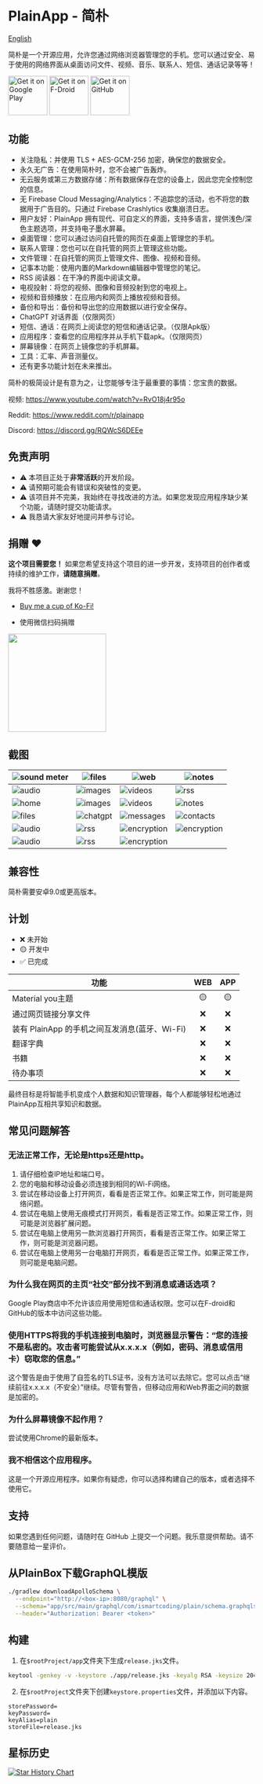 # PlainApp - 简朴

<a href="README.md">English</a>

简朴是一个开源应用，允许您通过网络浏览器管理您的手机。您可以通过安全、易于使用的网络界面从桌面访问文件、视频、音乐、联系人、短信、通话记录等等！

[<img src="https://play.google.com/intl/en_us/badges/static/images/badges/en_badge_web_generic.png" alt='Get it on Google Play' height="80">](https://play.google.com/store/apps/details?id=com.ismartcoding.plain)
[<img src="https://fdroid.gitlab.io/artwork/badge/get-it-on.png" alt='Get it on F-Droid' height="80">](https://f-droid.org/packages/com.ismartcoding.plain/)
[<img src="https://raw.githubusercontent.com/ismartcoding/plain-app/main/assets/get-it-on-github.png" alt='Get it on GitHub' height="80">](https://github.com/ismartcoding/plain-app/releases/latest)

## 功能

- 关注隐私：并使用 TLS + AES-GCM-256 加密，确保您的数据安全。
- 永久无广告：在使用简朴时，您不会被广告轰炸。
- 无云服务或第三方数据存储：所有数据保存在您的设备上，因此您完全控制您的信息。
- 无 Firebase Cloud Messaging/Analytics：不追踪您的活动，也不将您的数据用于广告目的。只通过 Firebase Crashlytics 收集崩溃日志。
- 用户友好：PlainApp 拥有现代、可自定义的界面，支持多语言，提供浅色/深色主题选项，并支持电子墨水屏幕。
- 桌面管理：您可以通过访问自托管的网页在桌面上管理您的手机。
- 联系人管理：您也可以在自托管的网页上管理这些功能。
- 文件管理：在自托管的网页上管理文件、图像、视频和音频。
- 记事本功能：使用内置的Markdown编辑器中管理您的笔记。
- RSS 阅读器：在干净的界面中阅读文章。
- 电视投射：将您的视频、图像和音频投射到您的电视上。
- 视频和音频播放：在应用内和网页上播放视频和音频。
- 备份和导出：备份和导出您的应用数据以进行安全保存。
- ChatGPT 对话界面（仅限网页）
- 短信、通话：在网页上阅读您的短信和通话记录。（仅限Apk版）
- 应用程序：查看您的应用程序并从手机下载apk。（仅限网页）
- 屏幕镜像：在网页上镜像您的手机屏幕。
- 工具：汇率、声音测量仪。
- 还有更多功能计划在未来推出。

简朴的极简设计是有意为之，让您能够专注于最重要的事情：您宝贵的数据。

视频: https://www.youtube.com/watch?v=RvO18j4r95o

Reddit: https://www.reddit.com/r/plainapp

Discord: https://discord.gg/RQWcS6DEEe

## 免责声明

- ⚠️ 本项目正处于**非常活跃**的开发阶段。
- ⚠️ 请预期可能会有错误和突破性的变更。
- ⚠️ 该项目并不完美，我始终在寻找改进的方法。如果您发现应用程序缺少某个功能，请随时提交功能请求。
- ⚠️ 我恳请大家友好地提问并参与讨论。

## 捐赠 :heart:

**这个项目需要您！** 如果您希望支持这个项目的进一步开发，支持项目的创作者或持续的维护工作，**请随意捐赠**。

我将不胜感激。谢谢您！

- [Buy me a cup of Ko-Fi!](https://ko-fi.com/ismartcoding)

- 使用微信扫码捐赠

<img src="assets/donate-wechat.jpeg" width="200"/>

## 截图

| ![sound meter](screenshots/1.jpeg)   | ![files](screenshots/2.jpeg)            | ![web](screenshots/3.jpeg)                    | ![notes](screenshots/4.jpeg)                     |
|--------------------------------------|-----------------------------------------|-----------------------------------------------|--------------------------------------------------|
| ![audio](screenshots/5.jpeg)         | ![images](screenshots/6.jpeg)           | ![videos](screenshots/7.jpeg)                 | ![rss](screenshots/8.jpeg)                       |
| ![home](screenshots/web-home.png)    | ![images](screenshots/web-images.png)   | ![videos](screenshots/web-videos.png)         | ![notes](screenshots/web-notes.png)              |
| ![files](screenshots/web-files.png)  | ![chatgpt](screenshots/web-chatgpt.png) | ![messages](screenshots/web-messages.png)     | ![contacts](screenshots/web-contacts.png)        |
| ![audio](screenshots/web-audios.png) | ![rss](screenshots/web-rss.png)         | ![encryption](screenshots/web-encryption.png) | ![encryption](screenshots/web-screen-mirror.png) |
| ![audio](screenshots/web-image.png)  | ![rss](screenshots/web-video.png)       | ![encryption](screenshots/web-calls.png)      |                                                  |

## 兼容性

简朴需要安卓9.0或更高版本。

##  计划

-   ❌ 未开始
-   🟡 开发中
-   ✅ 已完成

| 功能            | WEB | APP |
|---------------|:---:|:--:|
| Material you主题 | 🟡  | 🟡 |
| 通过网页链接分享文件    | ❌  | ❌  |
| 装有 PlainApp 的手机之间互发消息(蓝牙、Wi-Fi)    | ❌  | ❌  |
| 翻译字典    | ❌  | ❌  |
| 书籍    | ❌  | ❌  |
| 待办事项    | ❌  | ❌  |

最终目标是将智能手机变成个人数据和知识管理器，每个人都能够轻松地通过PlainApp互相共享知识和数据。

## 常见问题解答

### 无法正常工作，无论是https还是http。

1. 请仔细检查IP地址和端口号。
2. 您的电脑和移动设备必须连接到相同的Wi-Fi网络。
3. 尝试在移动设备上打开网页，看看是否正常工作。如果正常工作，则可能是网络问题。
4. 尝试在电脑上使用无痕模式打开网页，看看是否正常工作。如果正常工作，则可能是浏览器扩展问题。
5. 尝试在电脑上使用另一款浏览器打开网页，看看是否正常工作。如果正常工作，则可能是浏览器问题。
6. 尝试在电脑上使用另一台电脑打开网页，看看是否正常工作。如果正常工作，则可能是电脑问题。

### 为什么我在网页的主页“社交”部分找不到消息或通话选项？

Google Play商店中不允许该应用使用短信和通话权限。您可以在F-droid和GitHub的版本中访问这些功能。

### 使用HTTPS将我的手机连接到电脑时，浏览器显示警告：“您的连接不是私密的。攻击者可能尝试从x.x.x.x（例如，密码、消息或信用卡）窃取您的信息。”

这个警告是由于使用了自签名的TLS证书，没有方法可以去除它。您可以点击“继续前往x.x.x.x（不安全）”继续。尽管有警告，但移动应用和Web界面之间的数据是加密的。

### 为什么屏幕镜像不起作用？

尝试使用Chrome的最新版本。

### 我不相信这个应用程序。

这是一个开源应用程序。如果你有疑虑，你可以选择构建自己的版本，或者选择不使用它。

## 支持

如果您遇到任何问题，请随时在 GitHub 上提交一个问题。我乐意提供帮助。请不要随意给一星评价。

## 从PlainBox下载GraphQL模版

```bash
./gradlew downloadApolloSchema \
  --endpoint="http://<box-ip>:8080/graphql" \
  --schema="app/src/main/graphql/com/ismartcoding/plain/schema.graphqls" \
  --header="Authorization: Bearer <token>"
```

## 构建

1. 在`$rootProject/app`文件夹下生成`release.jks`文件。

```bash
keytool -genkey -v -keystore ./app/release.jks -keyalg RSA -keysize 2048 -validity 10000 -alias plain
```

2. 在`$rootProject`文件夹下创建`keystore.properties`文件，并添加以下内容。

```
storePassword=
keyPassword=
keyAlias=plain
storeFile=release.jks
```

## 星标历史

[![Star History Chart](https://api.star-history.com/svg?repos=ismartcoding/plain-app&type=Date)](https://star-history.com/#ismartcoding/plain-app&Date)



